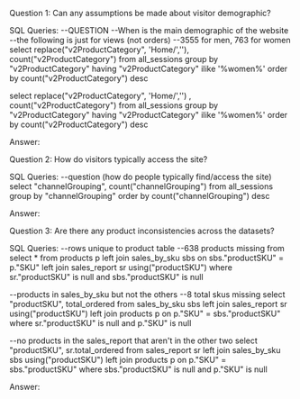 Question 1: Can any assumptions be made about visitor demographic?

SQL Queries:
--QUESTION 
--When is the main demographic of the website
--the following is just for views (not orders)
--3555 for men, 763 for women 
select replace("v2ProductCategory", 'Home/',''), count("v2ProductCategory") from all_sessions
	group by "v2ProductCategory"
	having "v2ProductCategory" ilike '%women%'
	order by count("v2ProductCategory") desc
	
select replace("v2ProductCategory", 'Home/','')	, count("v2ProductCategory") from all_sessions
	group by "v2ProductCategory"
	having "v2ProductCategory" ilike '%women%'
	order by count("v2ProductCategory") desc

Answer: 



Question 2: How do visitors typically access the site?

SQL Queries:
--question (how do people typically find/access the site)
select "channelGrouping", count("channelGrouping") from all_sessions
	group by "channelGrouping"
	order by count("channelGrouping") desc
 
Answer:



Question 3: Are there any product inconsistencies across the datasets?  

SQL Queries:
--rows unique to product table
--638 products missing from 
select * from products p
	left join sales_by_sku sbs on sbs."productSKU" = p."SKU"
	left join sales_report sr using("productSKU")
	where sr."productSKU" is null and sbs."productSKU" is null

--products in sales_by_sku but not the others
--8 total skus missing
select "productSKU", total_ordered from sales_by_sku sbs
	left join sales_report sr using("productSKU")
	left join products p on p."SKU" = sbs."productSKU"
	where sr."productSKU" is null and p."SKU" is null

 --no products in the sales_report that aren't in the other two	
select "productSKU", sr.total_ordered from sales_report sr
	left join sales_by_sku sbs using("productSKU")
	left join products p on p."SKU" = sbs."productSKU"
	where sbs."productSKU" is null and p."SKU" is null

Answer:


